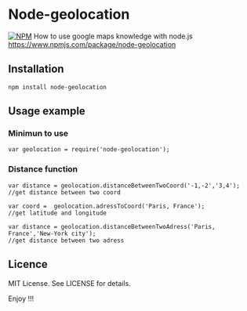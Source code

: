 Node-geolocation
====================

[![NPM](https://nodei.co/npm/node-geolocation.png?downloads=true&downloadRank=true)](https://nodei.co/npm/node-geolocation/)
How to use google maps knowledge with node.js 
https://www.npmjs.com/package/node-geolocation

## Installation

```
npm install node-geolocation
```
## Usage example

### Minimun to use 
```
var geolocation = require('node-geolocation');
```

### Distance function

```
var distance = geolocation.distanceBetweenTwoCoord('-1,-2','3,4');
//get distance between two coord
```
```
var coord =  geolocation.adressToCoord('Paris, France');
//get latitude and longitude 
```
```
var distance = geolocation.distanceBetweenTwoAdress('Paris, France','New-York city');
//get distance between two adress 

```

## Licence

MIT License. See LICENSE for details.

Enjoy !!!
